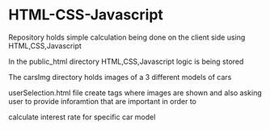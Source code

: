 # HTML-CSS-Javascript


Repository holds simple calculation being done on the client side using HTML,CSS,Javascript

In the public_html directory HTML,CSS,Javascript logic is being stored

The carsImg directory holds images of a 3 different models of cars

userSelection.html file create tags where images are shown and also asking user to provide inforamtion that are important in order to 

calculate interest rate for specific car model 
